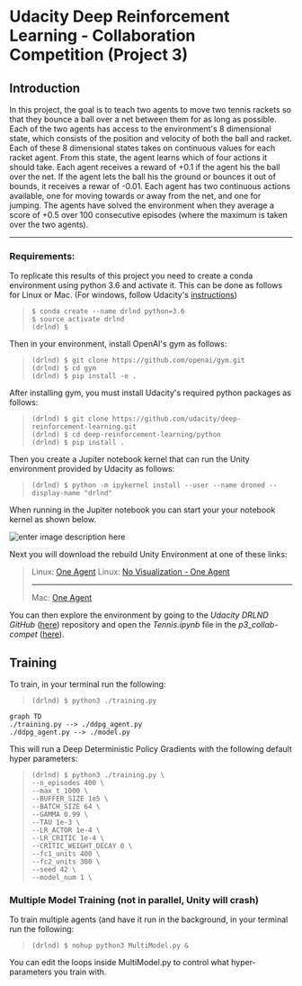 # Udacity Deep Reinforcement Learning - Collaboration Competition (Project 3)
## Introduction

In this project, the goal is to teach two agents to move two tennis rackets so that they bounce a ball over a net between them for as long as possible. Each of the two agents has access to the environment's 8 dimensional state, which consists of the position and velocity of both the ball and racket. Each of these 8 dimensional states takes on continuous values for each racket agent. From this state, the agent learns which of four actions it should take. Each agent receives a reward of +0.1 if the agent his the ball over the net. If the agent lets the ball his the ground or bounces it out of bounds, it receives a rewar of -0.01. Each agent has two continuous actions available, one for moving towards or away from the net, and one for jumping. The agents have solved the environment when they average a score of +0.5 over 100 consecutive episodes (where the maximum is taken over the two agents).

---
### Requirements:
To replicate this results of this project you need to create a conda environment using python 3.6 and activate it. This can be done as follows for Linux or Mac. (For windows, follow Udacity's [instructions](https://github.com/udacity/deep-reinforcement-learning#dependencies))

>  ```console
>  $ conda create --name drlnd python=3.6
>  $ source activate drlnd
>  (drlnd) $
>  ```

Then in your environment, install OpenAI's gym as follows:
> ```console
> (drlnd) $ git clone https://github.com/openai/gym.git
> (drlnd) $ cd gym
> (drlnd) $ pip install -e .
> ```

After installing gym, you must install Udacity's required python packages as follows:
> ```console
> (drlnd) $ git clone https://github.com/udacity/deep-reinforcement-learning.git
> (drlnd) $ cd deep-reinforcement-learning/python
> (drlnd) $ pip install .
> ```

Then you create a Jupiter notebook kernel that can run the Unity environment provided by Udacity  as follows:
> ```console
> (drlnd) $ python -m ipykernel install --user --name droned --display-name "drlnd"
> ```

When running in the Jupiter notebook you can start your your notebook kernel as shown below.

![enter image description here](https://user-images.githubusercontent.com/10624937/42386929-76f671f0-8106-11e8-9376-f17da2ae852e.png)

Next you will download the rebuild Unity Environment at one of these links:

> Linux: [One Agent](https://s3-us-west-1.amazonaws.com/udacity-drlnd/P3/Tennis/Tennis_Linux.zip)
> Linux: [No Visualization - One Agent](https://s3-us-west-1.amazonaws.com/udacity-drlnd/P3/Tennis/Tennis_Linux_NoVis.zip)
>
> ---
> Mac: [One Agent](https://s3-us-west-1.amazonaws.com/udacity-drlnd/P3/Tennis/Tennis.app.zip)

You can then explore the environment by going to the *Udacity DRLND GitHub* ([here](https://github.com/udacity/deep-reinforcement-learning)) repository and open the *Tennis.ipynb* file in the *p3_collab-compet* ([here](https://github.com/udacity/deep-reinforcement-learning/tree/master/p3_collab-compet)).

## Training
To train, in your terminal run the following:
> ```console
> (drlnd) $ python3 ./training.py
> ```

```mermaid
graph TD
./training.py --> ./ddpg_agent.py
./ddpg_agent.py --> ./model.py
```

This will run a Deep Deterministic Policy Gradients with the following default hyper parameters:
>```console
> (drlnd) $ python3 ./training.py \
> --n_episodes 400 \
> --max_t 1000 \
> --BUFFER_SIZE 1e5 \
> --BATCH_SIZE 64 \
> --GAMMA 0.99 \
> --TAU 1e-3 \
> --LR_ACTOR 1e-4 \
> --LR_CRITIC 1e-4 \
> --CRITIC_WEIGHT_DECAY 0 \
> --fc1_units 400 \
> --fc2_units 300 \
> --seed 42 \
> --model_num 1 \
> ```

### Multiple Model Training (not in parallel, Unity will crash)

To train multiple agents (and have it run in the background, in your terminal run the following:
> ```console
> (drlnd) $ nohup python3 MultiModel.py &
> ```

You can edit the loops inside MultiModel.py to control what hyper-parameters you train with. 
